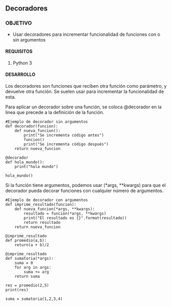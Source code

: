 

## Decoradores

### OBJETIVO

- Usar decoradores para incrementar funcionalidad de funciones con o sin argumentos

#### REQUISITOS

1. Python 3


#### DESARROLLO

Los decoradores son funciones que reciben otra función como parámetro, y devuelve otra función. Se suelen usar para incrementar la funcionalidad de esta.

Para aplicar un decorador sobre una función, se coloca @decorador en la linea que precede a la definición de la función.

```
#Ejemplo de decorador sin argumentos
def decorador(funcion):
    def nueva_funcion():
        print("Se incrementa código antes")
        funcion()
        print("Se incrementa código después")
    return nueva_funcion

@decorador
def hola_mundo():
    print("hola mundo")

hola_mundo()
```

Si la función tiene argumentos, podemos usar (*args, **kwargs) para que el decorador pueda decorar funciones con cualquier número de argumentos.

```
#Ejemplo de decorador con argumentos
def imprime_resultado(funcion):
    def nueva_funcion(*args, **kwargs):
        resultado = funcion(*args, **kwargs)
        print("El resultado es {}".format(resultado))
        return resultado
    return nueva_funcion

@imprime_resultado
def promedio(a,b):
    return(a + b)/2

@imprime_resultado
def sumatoria(*args):
    suma = 0
    for arg in args:
        suma += arg
    return suma

res = promedio(2,5)
print(res)

suma = sumatoria(1,2,3,4)
```
